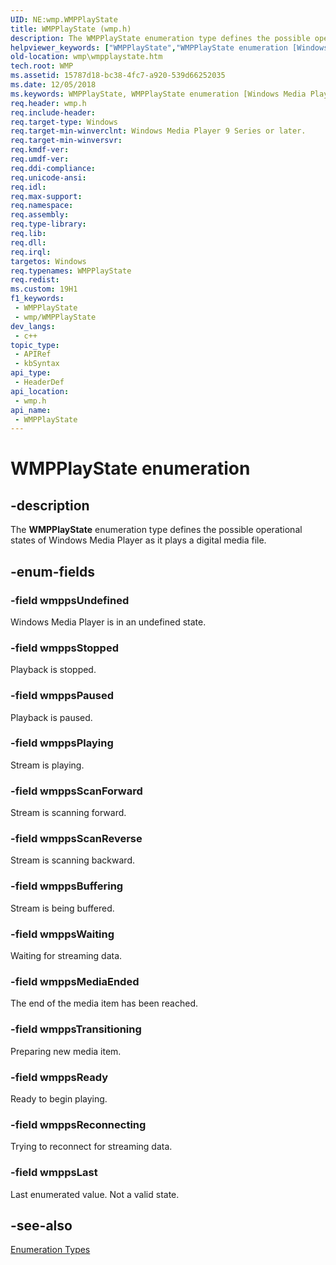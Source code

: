 ```yaml
---
UID: NE:wmp.WMPPlayState
title: WMPPlayState (wmp.h)
description: The WMPPlayState enumeration type defines the possible operational states of Windows Media Player as it plays a digital media file.
helpviewer_keywords: ["WMPPlayState","WMPPlayState enumeration [Windows Media Player]","wmp.wmpplaystate","wmp/WMPPlayState","wmp/wmppsBuffering","wmp/wmppsLast","wmp/wmppsMediaEnded","wmp/wmppsPaused","wmp/wmppsPlaying","wmp/wmppsReady","wmp/wmppsReconnecting","wmp/wmppsScanForward","wmp/wmppsScanReverse","wmp/wmppsStopped","wmp/wmppsTransitioning","wmp/wmppsUndefined","wmp/wmppsWaiting","wmppsBuffering","wmppsLast","wmppsMediaEnded","wmppsPaused","wmppsPlaying","wmppsReady","wmppsReconnecting","wmppsScanForward","wmppsScanReverse","wmppsStopped","wmppsTransitioning","wmppsUndefined","wmppsWaiting"]
old-location: wmp\wmpplaystate.htm
tech.root: WMP
ms.assetid: 15787d18-bc38-4fc7-a920-539d66252035
ms.date: 12/05/2018
ms.keywords: WMPPlayState, WMPPlayState enumeration [Windows Media Player], wmp.wmpplaystate, wmp/WMPPlayState, wmp/wmppsBuffering, wmp/wmppsLast, wmp/wmppsMediaEnded, wmp/wmppsPaused, wmp/wmppsPlaying, wmp/wmppsReady, wmp/wmppsReconnecting, wmp/wmppsScanForward, wmp/wmppsScanReverse, wmp/wmppsStopped, wmp/wmppsTransitioning, wmp/wmppsUndefined, wmp/wmppsWaiting, wmppsBuffering, wmppsLast, wmppsMediaEnded, wmppsPaused, wmppsPlaying, wmppsReady, wmppsReconnecting, wmppsScanForward, wmppsScanReverse, wmppsStopped, wmppsTransitioning, wmppsUndefined, wmppsWaiting
req.header: wmp.h
req.include-header: 
req.target-type: Windows
req.target-min-winverclnt: Windows Media Player 9 Series or later.
req.target-min-winversvr: 
req.kmdf-ver: 
req.umdf-ver: 
req.ddi-compliance: 
req.unicode-ansi: 
req.idl: 
req.max-support: 
req.namespace: 
req.assembly: 
req.type-library: 
req.lib: 
req.dll: 
req.irql: 
targetos: Windows
req.typenames: WMPPlayState
req.redist: 
ms.custom: 19H1
f1_keywords:
 - WMPPlayState
 - wmp/WMPPlayState
dev_langs:
 - c++
topic_type:
 - APIRef
 - kbSyntax
api_type:
 - HeaderDef
api_location:
 - wmp.h
api_name:
 - WMPPlayState
---
```


# WMPPlayState enumeration


## -description

The <b>WMPPlayState</b> enumeration type defines the possible operational states of Windows Media Player as it plays a digital media file.

## -enum-fields

### -field wmppsUndefined

Windows Media Player is in an undefined state.

### -field wmppsStopped

Playback is stopped.

### -field wmppsPaused

Playback is paused.

### -field wmppsPlaying

Stream is playing.

### -field wmppsScanForward

Stream is scanning forward.

### -field wmppsScanReverse

Stream is scanning backward.

### -field wmppsBuffering

Stream is being buffered.

### -field wmppsWaiting

Waiting for streaming data.

### -field wmppsMediaEnded

The end of the media item has been reached.

### -field wmppsTransitioning

Preparing new media item.

### -field wmppsReady

Ready to begin playing.

### -field wmppsReconnecting

Trying to reconnect for streaming data.

### -field wmppsLast

Last enumerated value. Not a valid state.

## -see-also

<a href="/windows/desktop/WMP/enumeration-types">Enumeration Types</a>